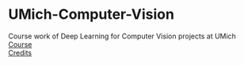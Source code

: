 # UMich-Computer-Vision
Course work of Deep Learning for Computer Vision projects at UMich
<br>
[Course](https://web.eecs.umich.edu/~justincj/teaching/eecs498/FA2019/)
<br>
[Credits](https://github.com/linxiaow/EECS498-Deep-Learning-for-Vision) 
